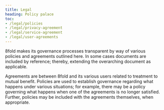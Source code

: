 ```yaml
---
title: Legal
heading: Policy palace
toc:
- /legal/policies
- /legal/privacy-agreement
- /legal/service-agreement
- /legal/user-agreements
---
```


8fold makes its governance processes transparent by way of various policies and agreements outlined here. In some cases documents are included by reference; thereby, extending the overarching document as applicable.

Agreements are between 8fold and its various users related to treatment to mutual benefit. Policies are used to establish governance regarding what happens under various situations; for example, there may be a policy governing what happens when one of the agreements is no longer satisfied. Further, policies may be included with the agreements themselves, when appropriate.